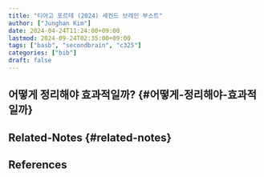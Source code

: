 ```yaml
---
title: "티아고 포르테 (2024) 세컨드 브레인 부스트"
author: ["Junghan Kim"]
date: 2024-04-24T11:24:00+09:00
lastmod: 2024-09-24T02:35:00+09:00
tags: ["basb", "secondbrain", "c325"]
categories: ["bib"]
draft: false
---
```


## 어떻게 정리해야 효과적일까? {#어떻게-정리해야-효과적일까}


## Related-Notes {#related-notes}

## References

<style>.csl-entry{text-indent: -1.5em; margin-left: 1.5em;}</style><div class="csl-bib-body">
</div>
